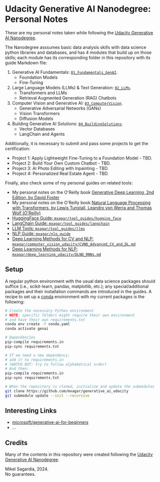 # Udacity Generative AI Nanodegree: Personal Notes

These are my personal notes taken while following the [Udacity Generative AI Nanodegree](https://www.udacity.com/course/generative-ai--nd608).

The Nanodegree asssumes basic data analysis skills with data science python libraries and databases, and has 4 modules that build up on those skills; each module has its corresponding folder in this repository with its guide Markdown file:

1. Generative AI Fundamentals: [`01_Fundamentals_GenAI`](./01_Fundamentals_GenAI/README.md).
    - Foundation Models
    - Fine-Tuning
2. Large Language Models (LLMs) & Text Generation: [`02_LLMs`](./02_LLMs/README.md).
    - Transformers and LLMs
    - Retrieval Augmented Generation (RAG) Chatbots
3. Computer Vision and Generative AI: [`03_ComputerVision`](./03_ComputerVision/README.md).
    - Generative Adversarial Networks (GANs)
    - Vision Transformers
    - Diffusion Models
4. Building Generative AI Solutions: [`04_BuildingSolutions`](./04_BuildingSolutions/README.md).
    - Vector Databases
    - LangChain and Agents

Additionally, it is necessary to submit and pass some projects to get the certification:

- Project 1: Apply Lightweight Fine-Tuning to a Foundation Model - TBD.
- Project 2: Build Your Own Custom Chatbot - TBD.
- Project 3: AI Photo Editing with Inpainting - TBD.
- Project 4: Personalized Real Estate Agent - TBD.

Finally, also check some of my personal guides on related tools:

- My personal notes on the O'Reilly book [Generative Deep Learning, 2nd Edition, by David Foster](https://github.com/mxagar/generative_ai_book)
- My personal notes on the O'Reilly book [Natural Language Processing with Transformers, by Lewis Tunstall, Leandro von Werra and Thomas Wolf (O'Reilly)](https://github.com/mxagar/nlp_with_transformers_nbs)
- [HuggingFace Guide: `mxagar/tool_guides/hugging_face`](https://github.com/mxagar/tool_guides/tree/master/hugging_face)
- [LangChain Guide: `mxagar/tool_guides/langchain`](https://github.com/mxagar/tool_guides/tree/master/langchain)
- [LLM Tools: `mxagar/tool_guides/llms`](https://github.com/mxagar/tool_guides/tree/master/llms)
- [NLP Guide: `mxagar/nlp_guide`](https://github.com/mxagar/nlp_guide)
- [Deep Learning Methods for CV and NLP: `mxagar/computer_vision_udacity/CVND_Advanced_CV_and_DL.md`](https://github.com/mxagar/computer_vision_udacity/blob/main/03_Advanced_CV_and_DL/CVND_Advanced_CV_and_DL.md)
- [Deep Learning Methods for NLP: `mxagar/deep_learning_udacity/DLND_RNNs.md`](https://github.com/mxagar/deep_learning_udacity/blob/main/04_RNN/DLND_RNNs.md)

<!--
Finally, check these additional related courses:
- [Udacity Course on Small Datasets and Synthetic Data](https://www.udacity.com/course/small-data--cd12528)
-->

## Setup

A regular python environment with the usual data science packages should suffice (i.e., scikit-learn, pandas, matplotlib, etc.); any special/additional packages and their installation commands are introduced in the guides. A recipe to set up a [conda](https://docs.conda.io/en/latest/) environment with my current packages is the following:

```bash
# Create the necessary Python environment
# NOTE: specific folders might require their own environment
# and have their own requirements.txt
conda env create -f conda.yaml
conda activate genai

# Dependencies
pip-compile requirements.in
pip-sync requirements.txt

# If we need a new dependency,
# add it to requirements.in 
# (WATCH OUT: try to follow alphabetical order)
# And then:
pip-compile requirements.in
pip-sync requirements.txt

# When the repository is cloned, initialize and update the submodules 
git clone https://github.com/mxagar/generative_ai_udacity
git submodule update --init --recursive
```

## Interesting Links

- [microsoft/generative-ai-for-beginners](https://github.com/microsoft/generative-ai-for-beginners)
- ...

## Credits

Many of the contents in this repository were created following the [Udacity Generative AI Nanodegree](https://www.udacity.com/course/generative-ai--nd608).

Mikel Sagardia, 2024.  
No guarantees.
